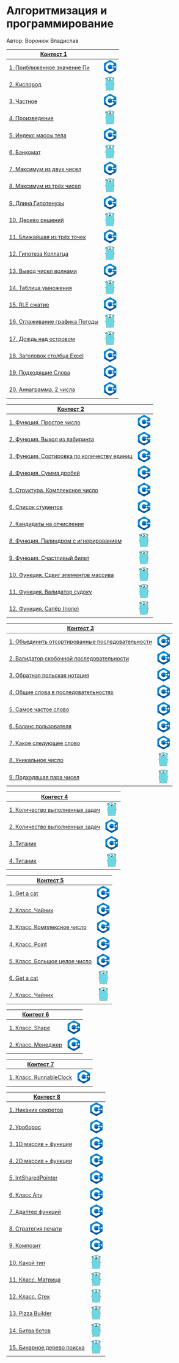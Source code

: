# Алгоритмизация и программирование

Автор: Воронюк Владислав

|[Контест 1](https://contest.yandex.ru/contest/52142/problems/) |  |
| --- | :-: |
| [1. Приближенное значение Пи](./contest_01/01/1.cpp) | ![](./img/cpp.png) |
| [2. Кислород](./contest_01/02/2.go) |  ![](./img/go.png) |
| [3. Частное](./contest_01/03/3.cpp) | ![](./img/cpp.png) |
| [4. Произведение](./contest_01/04/4.go) | ![](./img/go.png) |
| [5. Индекс массы тела](./contest_01/05/5.cpp) | ![](./img/cpp.png) |
| [6. Банкомат](./contest_01/06/6.go) | ![](./img/go.png) |
| [7. Максимум из двух чисел](./contest_01/07/7.cpp) | ![](./img/cpp.png) |
| [8. Максимум из трёх чисел](./contest_01/08/8.go) | ![](./img/go.png) |
| [9. Длина Гипотенузы](./contest_01/09/9.cpp) | ![](./img/cpp.png) |
| [10. Дерево решений](./contest_01/10/10.go) | ![](./img/go.png) |
| [11. Ближайшая из трёх точек](./contest_01/11/11.cpp) | ![](./img/cpp.png) |
| [12. Гипотеза Коллатца](./contest_01/12/12.go) | ![](./img/go.png) |
| [13. Вывод чисел волнами](./contest_01/13/13.cpp) | ![](./img/cpp.png) |
| [14. Таблица умножения](./contest_01/14/14.go) | ![](./img/go.png) |
| [15. RLE сжатие](./contest_01/15/15.cpp) | ![](./img/cpp.png) |
| [16. Сглаживание графика Погоды](./contest_01/16/16.go) | ![](./img/go.png) |
| [17. Дождь над островом](./contest_01/17/17.go) | ![](./img/go.png) |
| [18. Заголовок столбца Excel](./contest_01/18/18.cpp) | ![](./img/cpp.png) |
| [19. Подходящие Слова](./contest_01/19/19.cpp) | ![](./img/cpp.png) |
| [20. Аннаграмма. 2 числа](./contest_01/20/20.cpp) | ![](./img/cpp.png) |

|[Контест 2](https://contest.yandex.ru/contest/52676/problems/) |  |
| --- | :-: |
| [1. Функция. Простое число](./contest_02/1.cpp) | ![](./img/cpp.png) |
| [2. Функция. Выход из лабиринта](./contest_02/2.cpp) |  ![](./img/cpp.png) |
| [3. Функция. Сортировка по количеству единиц](./contest_02/3.cpp) | ![](./img/cpp.png) |
| [4. Функция. Сумма дробей](./contest_02/4.cpp) | ![](./img/cpp.png) |
| [5. Структура. Комплексное число](./contest_02/5.cpp) | ![](./img/cpp.png) |
| [6. Список студентов](./contest_02/6.cpp) | ![](./img/cpp.png) |
| [7. Кандидаты на отчисление](./contest_02/7.cpp) | ![](./img/cpp.png) |
| [8. Функция. Палиндром с игнорированием](./contest_02/8.go) | ![](./img/go.png) |
| [9. Функция. Счастливый билет](./contest_02/9.go) | ![](./img/go.png) |
| [10. Функция. Сдвиг элементов массива](./contest_02/10.go) | ![](./img/go.png) |
| [11. Функция. Валидатор судоку](./contest_02/11.go) | ![](./img/go.png) |
| [12. Функция. Сапёр (поле)](./contest_02/12.go) | ![](./img/go.png) |

|[Контест 3](https://contest.yandex.ru/contest/53504/problems/) |  |
| --- | :-: |
| [1. Объединить отсортированные последовательности](./contest_03/1.cpp) | ![](./img/cpp.png) |
| [2. Валидатор скобочной последовательности](./contest_03/2.cpp) |  ![](./img/cpp.png) |
| [3. Обратная польская нотация](./contest_03/3.cpp) | ![](./img/cpp.png) |
| [4. Общие слова в последовательностях](./contest_03/4.cpp) | ![](./img/cpp.png) |
| [5. Самое частое слово](./contest_03/5.cpp) | ![](./img/cpp.png) |
| [6. Баланс пользователя](./contest_03/6.cpp) | ![](./img/cpp.png) |
| [7. Какое следующее слово](./contest_03/7.cpp) | ![](./img/cpp.png) |
| [8. Уникальное число](./contest_03/8.go) | ![](./img/go.png) |
| [9. Подходящая пара чисел](./contest_03/9.go) | ![](./img/go.png) |

|[Контест 4](https://contest.yandex.ru/contest/54625/problems/) |  |
| --- | :-: |
| [1. Количество выполненных задач](./contest_04/01/main.go) | ![](./img/go.png) |
| [2. Количество выполненных задач](./contest_04/02/main.cpp) |  ![](./img/cpp.png) |
| [3. Титаник](./contest_04/03/main.cpp) | ![](./img/cpp.png) |
| [4. Титаник](./contest_04/04/main.go) | ![](./img/go.png) |

|[Контест 5](https://contest.yandex.ru/contest/55465/problems/) |  |
| --- | :-: |
| [1. Get a cat](./contest_05/1.cpp) | ![](./img/cpp.png) |
| [2. Класс. Чайник](./contest_05/2.cpp) |  ![](./img/cpp.png) |
| [3. Класс. Комплексное число](./contest_05/3.cpp) | ![](./img/cpp.png) |
| [4. Класс. Point](./contest_05/4.cpp) | ![](./img/cpp.png) |
| [5. Класс. Большое целое число](./contest_05/5.cpp) | ![](./img/cpp.png) |
| [6. Get a cat](./contest_05/6.go) | ![](./img/go.png) |
| [7. Класс. Чайник](./contest_05/7/main.go) | ![](./img/go.png) |

|[Контест 6](https://contest.yandex.ru/contest/55918/problems/) |  |
| --- | :-: |
| [1. Класс. Shape](./contest_06/1.cpp) | ![](./img/cpp.png) |
| [2. Класс. Менеджер](./contest_06/2.cpp) |  ![](./img/cpp.png) |

|[Контест 7](https://contest.yandex.ru/contest/56824/problems/) |  |
| --- | :-: |
| [1. Класс. RunnableСlock](./contest_07/1.cpp) | ![](./img/cpp.png) |

|[Контест 8](https://contest.yandex.ru/contest/57296/problems/) |  |
| --- | :-: |
| [1. Никаких секретов](./contest_08/1.cpp) | ![](./img/cpp.png) |
| [2. Уроборос](./contest_08/2.cpp) |  ![](./img/cpp.png) |
| [3. 1D массив + функции](./contest_08/3.cpp) | ![](./img/cpp.png) |
| [4. 2D массив + функции](./contest_08/4.cpp) | ![](./img/cpp.png) |
| [5. IntSharedPointer](./contest_08/5.cpp) | ![](./img/cpp.png) |
| [6. Класс Any](./contest_08/6.cpp) | ![](./img/cpp.png) |
| [7. Адаптер функций](./contest_08/7.cpp) | ![](./img/cpp.png) |
| [8. Стратегия печати](./contest_08/8.cpp) | ![](./img/cpp.png) |
| [9. Композит](./contest_08/9.cpp) | ![](./img/cpp.png) |
| [10. Какой тип](./contest_08/10.go) | ![](./img/go.png) |
| [11. Класс. Матрица](./contest_08/11.go) | ![](./img/go.png) |
| [12. Класс. Стек](./contest_08/12.go) | ![](./img/go.png) |
| [13. Pizza Builder](./contest_08/13.go) | ![](./img/go.png) |
| [14. Битва ботов](./contest_08/14.go) | ![](./img/go.png) |
| [15. Бинарное дерево поиска](./contest_08/15.go) | ![](./img/go.png) |
